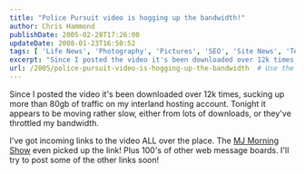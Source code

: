 ```yaml
---
title: "Police Pursuit video is hogging up the bandwidth!"
author: Chris Hammond
publishDate: 2005-02-28T17:26:00
updateDate: 2008-01-23T16:50:52
tags: [ 'Life News', 'Photography', 'Pictures', 'SEO', 'Site News', 'Technology' ]
excerpt: "Since I posted the video it's been downloaded over 12k times, sucking up more than 80gb of traffic on my interland hosting account. Tonight it appears to be moving rather slow, either from lots of downloads, or they've throttled my bandwidth. I've got incoming links to the video ALL over the place. The MJ Morning Show even picked up the link! Plus 100's of other web message boards. I'll try to post some of the other links..."
url: /2005/police-pursuit-video-is-hogging-up-the-bandwidth  # Use the generated URL with year
---
```

<P>Since I posted the video it's been downloaded over 12k times, sucking up more than 80gb of traffic on my interland hosting account. Tonight it appears to be moving rather slow, either from lots of downloads, or they've throttled my bandwidth.</P> <P>I've got incoming links to the video ALL over the place. The <A href="https://www.mjmorningshow.com/cc-common/feeds/view.php?feed_id=263&amp;feed=/mainfeed.html&amp;instance=1&amp;article_id=16174">MJ Morning Show</A> even picked up the link! Plus 100's of other web message boards. I'll try to post some of the other links soon!</P>

